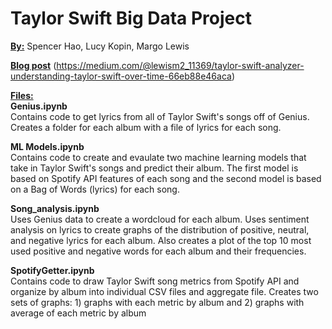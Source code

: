 # Taylor Swift Big Data Project </br>

<ins>**By:**</ins> Spencer Hao, Lucy Kopin, Margo Lewis

<ins>**Blog post**</ins> (https://medium.com/@lewism2_11369/taylor-swift-analyzer-understanding-taylor-swift-over-time-66eb88e46aca)

<ins>**Files:**</ins> </br>
**Genius.ipynb </br>**
Contains code to get lyrics from all of Taylor Swift's songs off of Genius. Creates a folder for each album with a file of lyrics for each song.

**ML Models.ipynb </br>**
Contains code to create and evaulate two machine learning models that take in Taylor Swift's songs and predict their album. The first model is based on Spotify API features of each song and the second model is based on a Bag of Words (lyrics) for each song.

**Song_analysis.ipynb </br>**
Uses Genius data to create a wordcloud for each album. Uses sentiment analysis on lyrics to create graphs of the distribution of positive, neutral, and negative lyrics for each album. Also creates a plot of the top 10 most used positive and negative words for each album and their frequencies. 

**SpotifyGetter.ipynb </br>**
Contains code to draw Taylor Swift song metrics from Spotify API and organize by album into individual CSV files and aggregate file. Creates two sets of graphs: 1) graphs with each metric by album and 2) graphs with average of each metric by album
